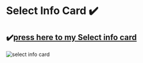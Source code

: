 # Select Info Card ✔️

## ✔️[press here to my Select info card](https://github.com/jrspowers/Homeassistant-config/blob/master/dashboards/dashboard1/select_info_card/select_info_card.yaml)

![select info card](https://user-images.githubusercontent.com/60328474/119384869-99cf2200-bcc5-11eb-8c54-cdadb90c6a54.png)
